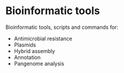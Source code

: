 # Bioinformatic tools

Bioinformatic tools, scripts and commands for:

- Antimicrobial resistance
- Plasmids
- Hybrid assembly
- Annotation
- Pangenome analysis
